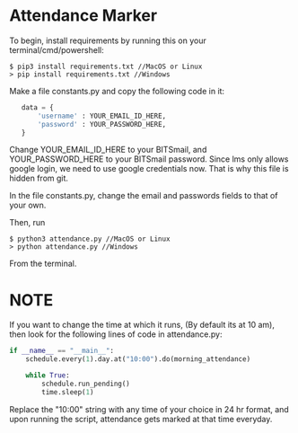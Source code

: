 # Attendance Marker

 To begin, install requirements by running this on your terminal/cmd/powershell:
 
```
$ pip3 install requirements.txt //MacOS or Linux
> pip install requirements.txt //Windows
```
Make a file constants.py and copy the following code in it:
```python
   data = {
       'username' : YOUR_EMAIL_ID_HERE,
       'password' : YOUR_PASSWORD_HERE,
   } 

```
Change YOUR_EMAIL_ID_HERE to your BITSmail, and YOUR_PASSWORD_HERE to your BITSmail password.
Since lms only allows google login, we need to use google credentials now. That is why this file is hidden from git.

In the file constants.py, change the email and passwords fields to that of your own.

Then, run 
```shell
$ python3 attendance.py //MacOS or Linux
> python attendance.py //Windows
```
From the terminal.

# NOTE

If you want to change the time at which it runs, (By default its at 10 am), then look for the following lines of code in attendance.py:

```python
if __name__ == "__main__":
    schedule.every(1).day.at("10:00").do(morning_attendance)

    while True:
        schedule.run_pending()
        time.sleep(1)
```
Replace the "10:00" string with any time of your choice in 24 hr format, and upon running the script, attendance gets marked at that time everyday.

